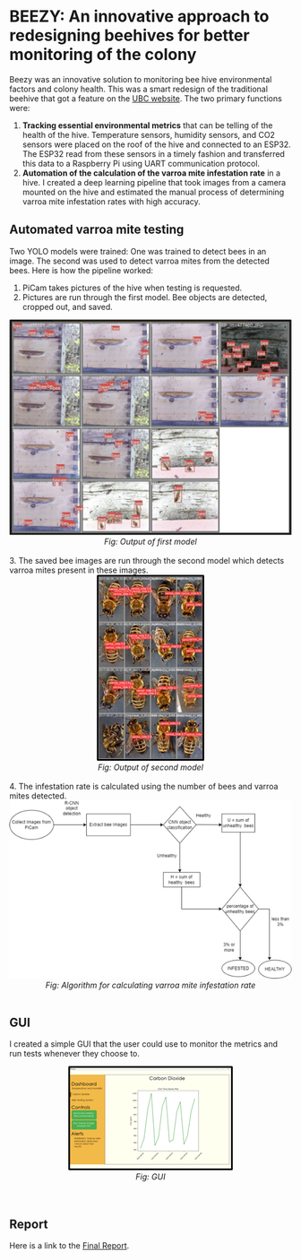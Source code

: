 # BEEZY: An innovative approach to redesigning beehives for better monitoring of the colony

Beezy was an innovative solution to monitoring bee hive environmental factors and colony health. This was a smart redesign of the traditional beehive that got a feature on the [UBC website](https://engineering.ubc.ca/spotlight/student-project/beezy-remotely-monitoring-beehives-to-detect-and-prevent-infestations). The two primary functions were:

1. **Tracking essential environmental metrics** that can be telling of the health of the hive. Temperature sensors, humidity sensors, and CO2 sensors were placed on the roof of the hive and connected to an ESP32. The ESP32 read from these sensors in a timely fashion and transferred this data to a Raspberry Pi using UART communication protocol.
2. **Automation of the calculation of the varroa mite infestation rate** in a hive. I created a deep learning pipeline that took images from a camera mounted on the hive and estimated the manual process of determining varroa mite infestation rates with high accuracy.

## Automated varroa mite testing

Two YOLO models were trained: One was trained to detect bees in an image. The second was used to detect varroa mites from the detected bees. Here is how the pipeline worked:


1. PiCam takes pictures of the hive when testing is requested.
2. Pictures are run through the first model. Bee objects are detected, cropped out, and saved.<br>
<div align="center">
  <img src="/bee_detection.png" alt="Output of first model"><br>
  <em>Fig: Output of first model</em><br><br>
</div>
3. The saved bee images are run through the second model which detects varroa mites present in these images.<br>
<div align="center">
  <img src="/Varroa_Mite_detection.jpg" alt="Output of second model"><br>
  <em>Fig: Output of second model</em><br><br>
</div>
4. The infestation rate is calculated using the number of bees and varroa mites detected.<br>
<div align="center">
  <img src="/algorithm.png" alt="Algorithm for calculating varroa mite infestation rate"><br>
  <em>Fig: Algorithm for calculating varroa mite infestation rate</em><br><br>
</div>




## GUI
I created a simple GUI that the user could use to monitor the metrics and run tests whenever they choose to.

<div align="center">
  <img src="/GUI.png" alt="GUI"><br>
  <em>Fig: GUI</em>
</div><br><br>

## Report
Here is a link to the [Final Report](https://drive.google.com/file/d/1C9szNUPga6EwcM8YAbFXn-X4DOJMqWRc/view?usp=sharing).
